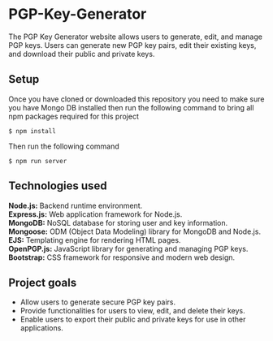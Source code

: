 # PGP-Key-Generator
The PGP Key Generator website allows users to generate, edit, and manage PGP keys. Users can generate new PGP key pairs, edit their existing keys, and download their public and private keys.


## Setup

Once you have cloned or downloaded this repository you need to make sure you have Mongo DB installed then
run the following command to bring all npm packages required for this project

```
$ npm install
```
Then run the following command

```
$ npm run server
```

## Technologies used

**Node.js:** Backend runtime environment.<br />
**Express.js:** Web application framework for Node.js.<br />
**MongoDB:** NoSQL database for storing user and key information.<br />
**Mongoose:** ODM (Object Data Modeling) library for MongoDB and Node.js.<br />
**EJS:** Templating engine for rendering HTML pages.<br />
**OpenPGP.js:** JavaScript library for generating and managing PGP keys.<br />
**Bootstrap:** CSS framework for responsive and modern web design.<br />

## Project goals

- Allow users to generate secure PGP key pairs.
- Provide functionalities for users to view, edit, and delete their keys.
- Enable users to export their public and private keys for use in other applications.
